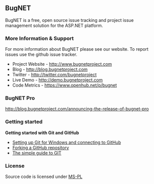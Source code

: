 ## BugNET

BugNET is a free, open source issue tracking and project issue management solution for the ASP.NET platform.

### More Information & Support

For more information about BugNET please see our website. To report issues use the github issue tracker.

* Project Website - http://www.bugnetproject.com
* Blog - http://blog.bugnetproject.com
* Twitter - http://twitter.com/bugnetproject
* Live Demo - http://demo.bugnetproject.com
* Code Metrics - https://www.openhub.net/p/bugnet

### BugNET Pro

http://blog.bugnetproject.com/announcing-the-release-of-bugnet-pro

### Getting started

**Getting started with Git and GitHub**

 * [Setting up Git for Windows and connecting to GitHub](http://help.github.com/win-set-up-git/)
 * [Forking a GitHub repository](http://help.github.com/fork-a-repo/)
 * [The simple guide to GIT](http://rogerdudler.github.com/git-guide/)
 

### License

Source code is licensed under [MS-PL](http://opensource.org/licenses/MS-PL)

